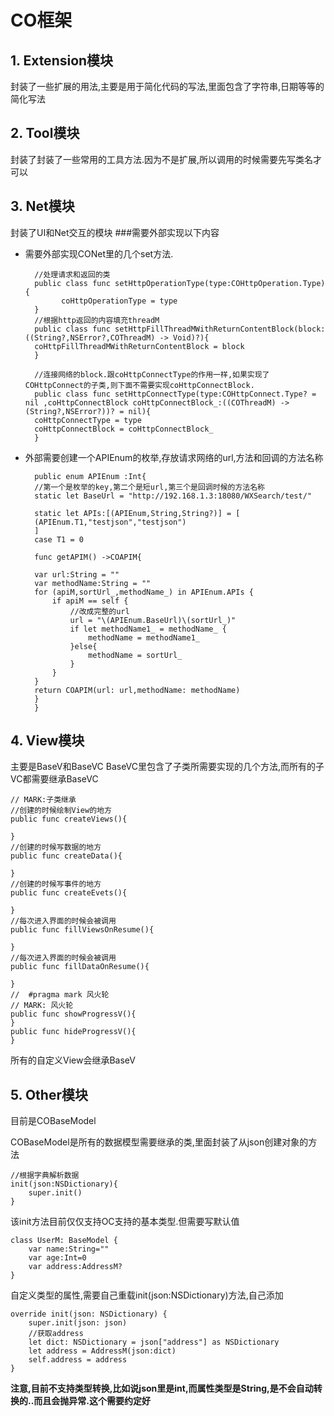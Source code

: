 # CO框架


## 1. Extension模块

封装了一些扩展的用法,主要是用于简化代码的写法,里面包含了字符串,日期等等的简化写法

## 2. Tool模块
封装了封装了一些常用的工具方法.因为不是扩展,所以调用的时候需要先写类名才可以

## 3. Net模块
封装了UI和Net交互的模块
###需要外部实现以下内容

* 需要外部实现CONet里的几个set方法.
		
		//处理请求和返回的类
		public class func setHttpOperationType(type:COHttpOperation.Type){
		      coHttpOperationType = type
		}
		//根据http返回的内容填充threadM
		public class func setHttpFillThreadMWithReturnContentBlock(block:((String?,NSError?,COThreadM) -> Void)?){
		coHttpFillThreadMWithReturnContentBlock = block
		}
	
		//连接网络的block.跟coHttpConnectType的作用一样,如果实现了COHttpConnect的子类,则下面不需要实现coHttpConnectBlock.
		public class func setHttpConnectType(type:COHttpConnect.Type? = nil ,coHttpConnectBlock coHttpConnectBlock_:((COThreadM) -> (String?,NSError?))? = nil){
		coHttpConnectType = type
		coHttpConnectBlock = coHttpConnectBlock_
		}
* 外部需要创建一个APIEnum的枚举,存放请求网络的url,方法和回调的方法名称

		public enum APIEnum :Int{
		//第一个是枚举的key,第二个是短url,第三个是回调时候的方法名称
		static let BaseUrl = "http://192.168.1.3:18080/WXSearch/test/"
	
		static let APIs:[(APIEnum,String,String?)] = [
		(APIEnum.T1,"testjson","testjson")
		]
		case T1 = 0
	
		func getAPIM() ->COAPIM{

		var url:String = ""
		var methodName:String = ""
		for (apiM,sortUrl_,methodName_) in APIEnum.APIs {
			if apiM == self {
				//改成完整的url
				url = "\(APIEnum.BaseUrl)\(sortUrl_)"
				if let methodName1_ = methodName_ {
					methodName = methodName1_
				}else{
					methodName = sortUrl_
				}
			}
		}
		return COAPIM(url: url,methodName: methodName)
		}
		}



## 4. View模块
主要是BaseV和BaseVC
BaseVC里包含了子类所需要实现的几个方法,而所有的子VC都需要继承BaseVC

	// MARK:子类继承
	//创建的时候绘制View的地方
	public func createViews(){
		
	}
	//创建的时候写数据的地方
	public func createData(){
		
	}
	//创建的时候写事件的地方
	public func createEvets(){
		
	}
	//每次进入界面的时候会被调用
	public func fillViewsOnResume(){
		
	}
	//每次进入界面的时候会被调用
	public func fillDataOnResume(){
		
	}
	//	#pragma mark 风火轮
	// MARK: 风火轮
	public func showProgressV(){
	}
	public func hideProgressV(){
	}

所有的自定义View会继承BaseV
## 5. Other模块

目前是COBaseModel

COBaseModel是所有的数据模型需要继承的类,里面封装了从json创建对象的方法


	//根据字典解析数据
	init(json:NSDictionary){
		super.init()
	}
	
该init方法目前仅仅支持OC支持的基本类型.但需要写默认值

	class UserM: BaseModel {
		var name:String=""
		var age:Int=0
		var address:AddressM?
	}
	
自定义类型的属性,需要自己重载init(json:NSDictionary)方法,自己添加

	override init(json: NSDictionary) {
		super.init(json: json)
		//获取address
		let dict: NSDictionary = json["address"] as NSDictionary
		let address = AddressM(json:dict)
		self.address = address
	}
	
**注意,目前不支持类型转换,比如说json里是int,而属性类型是String,是不会自动转换的..而且会抛异常.这个需要约定好**